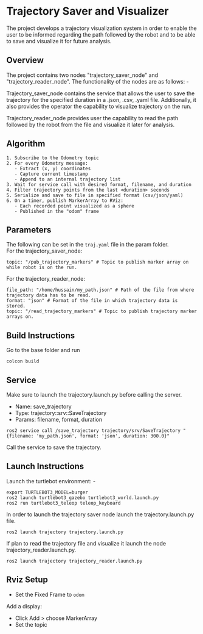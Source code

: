 # Trajectory Saver and Visualizer
The project develops a trajectory visualization system in order to enable the user to be informed regarding the path followed by the robot and to be able to save and visualize it for future analysis.

## Overview
The project contains two nodes "trajectory_saver_node" and "trajectory_reader_node". The functionality of the nodes are as follows: -  

Trajectory_saver_node contains the service that allows the user to save the trajectory for the specified duration in a .json, .csv, .yaml file. Additionally, it also provides the operator the capability to visualize trajectory on the run.  

Trajectory_reader_node provides user the capability to read the path followed by the robot from the file and visualize it later for analysis.

## Algorithm
```pseudocode
1. Subscribe to the Odometry topic
2. For every Odometry message:
   - Extract (x, y) coordinates
   - Capture current timestamp
   - Append to an internal trajectory list
3. Wait for service call with desired format, filename, and duration
4. Filter trajectory points from the last <duration> seconds
5. Serialize and save to file in specified format (csv/json/yaml)
6. On a timer, publish MarkerArray to RViz:
   - Each recorded point visualized as a sphere
   - Published in the "odom" frame
```
## Parameters
 The following can be set in the `traj.yaml` file in the param folder.  
 For the trajectory_saver_node:
```
topic: "/pub_trajectory_markers" # Topic to publish marker array on while robot is on the run.
```
For the trajectory_reader_node:
```
file_path: "/home/hussain/my_path.json" # Path of the file from where trajectory data has to be read.
format: "json" # Format of the file in which trajectory data is stored.
topic: "/read_trajectory_markers" # Topic to publish trajectory marker arrays on.
```
## Build Instructions
Go to the base folder and run
```
colcon build
```
## Service
Make sure to launch the trajectory.launch.py before calling the server.
- Name: save_trajectory
- Type: trajectory::srv::SaveTrajectory
- Params: filename, format, duration
```
ros2 service call /save_trajectory trajectory/srv/SaveTrajectory "{filename: 'my_path.json', format: 'json', duration: 300.0}"
```
Call the service to save the trajectory.
## Launch Instructions
Launch the turtlebot environment: -
```
export TURTLEBOT3_MODEL=burger
ros2 launch turtlebot3_gazebo turtlebot3_world.launch.py
ros2 run turtlebot3_teleop teleop_keyboard
```
In order to launch the trajectory saver node launch the trajectory.launch.py file.
```
ros2 launch trajectory trajectory.launch.py
```
If plan to read the trajectory file and visualize it launch the node trajectory_reader.launch.py.
```
ros2 launch trajectory trajectory_reader.launch.py
```
## Rviz Setup
 - Set the Fixed Frame to `odom`

Add a display:

 - Click Add > choose MarkerArray
 - Set the topic 
